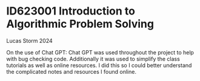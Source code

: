 # ID623001 Introduction to Algorithmic Problem Solving

Lucas Storm
2024

On the use of Chat GPT:
Chat GPT was used throughout the project to help with bug checking code. Additionally it was used to simplify the class tutorials as well as online resources.
I did this so I could better understand the complicated notes and resources I found online.
